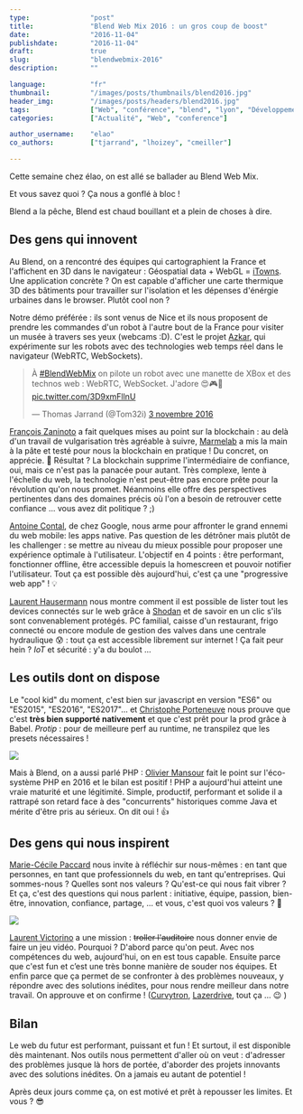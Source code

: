 ```yaml
---
type:               "post"
title:              "Blend Web Mix 2016 : un gros coup de boost"
date:               "2016-11-04"
publishdate:        "2016-11-04"
draft:              true
slug:               "blendwebmix-2016"
description:        ""

language:           "fr"
thumbnail:          "/images/posts/thumbnails/blend2016.jpg"
header_img:         "/images/posts/headers/blend2016.jpg"
tags:               ["Web", "conférence", "blend", "lyon", "Développement", "Desgin", "Business"]
categories:         ["Actualité", "Web", "conference"]

author_username:    "elao"
co_authors:         ["tjarrand", "lhoizey", "cmeiller"]

---
```


Cette semaine chez élao, on est allé se ballader au Blend Web Mix.

Et vous savez quoi ? Ça nous a gonflé à bloc !

Blend a la pêche, Blend est chaud bouillant et a plein de choses à dire.

## Des gens qui innovent

Au Blend, on a rencontré des équipes qui cartographient la France et l'affichent en 3D dans le navigateur : Géospatial data + WebGL = [iTowns](http://www.itowns-project.org/). Une application concrète ? On est capable d'afficher une carte thermique 3D des bâtiments pour travailler sur l'isolation et les dépenses d'énérgie urbaines dans le browser. Plutôt cool non ?

Notre démo préférée : ils sont venus de Nice et ils nous proposent de prendre les commandes d'un robot à l'autre bout de la France pour visiter un musée à travers ses yeux (webcams :D). C'est le projet [Azkar](http://www.azkar.fr), qui expérimente sur les robots avec des technologies web temps réel dans le navigateur (WebRTC, WebSockets).

<blockquote class="twitter-video" data-lang="fr"><p lang="fr" dir="ltr">À <a href="https://twitter.com/hashtag/BlendWebMix?src=hash">#BlendWebMix</a> on pilote un robot avec une manette de XBox et des technos web : WebRTC, WebSocket. J&#39;adore 😍🎮🤖 <a href="https://t.co/3D9xmFllnU">pic.twitter.com/3D9xmFllnU</a></p>&mdash; Thomas Jarrand (@Tom32i) <a href="https://twitter.com/Tom32i/status/794130889991135232">3 novembre 2016</a></blockquote>
<script async src="//platform.twitter.com/widgets.js" charset="utf-8"></script>

[François Zaninoto](https://twitter.com/francoisz) a fait quelques mises au point sur la blockchain : au delà d'un travail de vulgarisation très agréable à suivre, [Marmelab](http://marmelab.com) a mis la main à la pâte et testé pour nous la blockchain en pratique ! Du concret, on apprécie. 👏  Résultat ? La blockchain supprime l'intermédiaire de confiance, oui, mais ce n'est pas la panacée pour autant. Très complexe, lente à l'échelle du web, la technologie n'est peut-être pas encore prête pour la révolution qu'on nous promet. Néanmoins elle offre des perspectives pertinentes dans des domaines précis où l'on a besoin de retrouver cette confiance ... vous avez dit politique ? ;)

[Antoine Contal](https://twitter.com/antoine_contal), de chez Google, nous arme pour affronter le grand ennemi du web mobile: les apps native. Pas question de les détrôner mais plutôt de les challenger : se mettre au niveau du mieux possible pour proposer une expérience optimale à l'utilisateur.
L'objectif en 4 points : être performant, fonctionner offline, être accessible depuis la homescreen et pouvoir notifier l'utilisateur. Tout ça est possible dès aujourd'hui, c'est ça une "progressive web app" ! 💡

[Laurent Hausermann](https://twitter.com/lhausermann) nous montre comment il est possible de lister tout les devices connectés sur le web grâce à [Shodan](https://www.shodan.io) et de savoir en un clic s'ils sont convenablement protégés. PC familial, caisse d'un restaurant, frigo connecté ou encore module de gestion des valves dans une centrale hydraulique 😰  : tout ça est accessible librement sur internet ! Ça fait peur hein ? _IoT_ et sécurité : y'a du boulot ...

## Les outils dont on dispose

Le "cool kid" du moment, c'est bien sur javascript en version "ES6" ou "ES2015", "ES2016", "ES2017"... et [Christophe Porteneuve](https://twitter.com/porteneuve) nous prouve que c'est **très bien supporté nativement** et que c'est prêt pour la prod grâce à Babel. _Protip_ : pour de meilleure perf au runtime, ne transpilez que les presets nécessaires !

![](/fr/images/posts/2016/blend/ES2016.jpg)

Mais à Blend, on a aussi parlé PHP : [Olivier Mansour](https://twitter.com/omansour) fait le point sur l'éco-système PHP en 2016 et le bilan est positif ! PHP a aujourd'hui atteint une vraie maturité et une légitimité. Simple, productif, performant et solide il a rattrapé son retard face à des "concurrents" historiques comme Java et mérite d'être pris au sérieux. On dit oui ! 👍

## Des gens qui nous inspirent

[Marie-Cécile Paccard](https://twitter.com/mcpaccard) nous invite à réfléchir sur nous-mêmes : en tant que personnes, en tant que professionnels du web, en tant qu'entreprises. Qui sommes-nous ? Quelles sont nos valeurs ? Qu'est-ce qui nous fait vibrer ? Et ça, c'est des questions qui nous parlent : initiative, équipe, passion, bien-être, innovation, confiance, partage, ... et vous, c'est quoi vos valeurs ? 🤔

![](/fr/images/posts/2016/blend/mcpaccard.jpg)

[Laurent Victorino](https://twitter.com/on_code) a une mission : ~~troller l'auditoire~~ nous donner envie de faire un jeu vidéo. Pourquoi ? D'abord parce qu'on peut. Avec nos compétences du web, aujourd'hui, on en est tous capable. Ensuite parce que c'est fun et c’est une très bonne manière de souder nos équipes. Et enfin parce que ça permet de se confronter à des problèmes nouveaux, y répondre avec des solutions inédites, pour nous rendre meilleur dans notre travail. On approuve et on confirme ! ([Curvytron](http://www.curvytron.com/), [Lazerdrive](https://lazerdrive.io/), tout ça … 😉 )

## Bilan

Le web du futur est performant, puissant et fun ! Et surtout, il est disponible dès maintenant.
Nos outils nous permettent d'aller où on veut : d'adresser des problèmes jusque là hors de portée, d'aborder des projets innovants avec des solutions inédites. On a jamais eu autant de potentiel !

Après deux jours comme ça, on est motivé et prêt à repousser les limites. Et vous ? 😎
